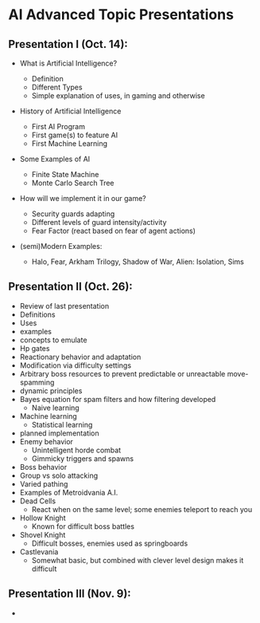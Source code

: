 ﻿# AI Advanced Topic Presentations


## Presentation I (Oct. 14):
* What is Artificial Intelligence?
    - Definition
    - Different Types
    - Simple explanation of uses, in gaming and otherwise


* History of Artificial Intelligence
    - First AI Program
    - First game(s) to feature AI
    - First Machine Learning


* Some Examples of AI
    - Finite State Machine
    - Monte Carlo Search Tree
    
* How will we implement it in our game?
    - Security guards adapting
    - Different levels of guard intensity/activity
    - Fear Factor (react based on fear of agent actions)
    
* (semi)Modern Examples:
    - Halo, Fear, Arkham Trilogy, Shadow of War, Alien: Isolation, Sims


## Presentation II (Oct. 26):
* Review of last presentation
* Definitions
* Uses
* examples
* concepts to emulate
* Hp gates
* Reactionary behavior and adaptation
* Modification via difficulty settings 
* Arbitrary boss resources to prevent predictable or unreactable move-spamming
* dynamic principles
* Bayes equation for spam filters and how filtering developed
   * Naive learning
* Machine learning
   * Statistical learning
* planned implementation
* Enemy behavior
   * Unintelligent horde combat
   * Gimmicky triggers and spawns
* Boss behavior
* Group vs solo attacking
* Varied pathing
* Examples of Metroidvania A.I.
* Dead Cells
   * React when on the same level; some enemies teleport to reach you
* Hollow Knight
   * Known for difficult boss battles
* Shovel Knight
   * Difficult bosses, enemies used as springboards
* Castlevania
   * Somewhat basic, but combined with clever level design makes it difficult
        


## Presentation III (Nov. 9):
*